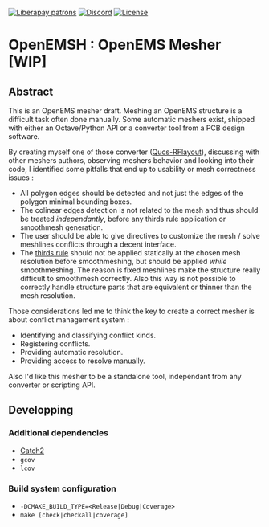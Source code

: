 [![Liberapay patrons](https://img.shields.io/liberapay/patrons/thomaslepoix.svg?logo=liberapay)](https://liberapay.com/thomaslepoix/donate)
[![Discord](https://img.shields.io/discord/616889479298547722?logo=discord)](https://discord.gg/P82fEmE)
[![License](https://img.shields.io/github/license/Open-RFlab/openemsh)](LICENSE)
<!-- [![Version](https://img.shields.io/github/v/release/Open-RFlab/openemsh)](https://github.com/Open-RFlab/openemsh/releases/latest) -->

# OpenEMSH : OpenEMS Mesher [WIP]

## Abstract

This is an OpenEMS mesher draft. Meshing an OpenEMS structure is a difficult task often done manually. Some automatic meshers exist, shipped with either an Octave/Python API or a converter tool from a PCB design software.

By creating myself one of those converter ([Qucs-RFlayout](https://github.com/thomaslepoix/Qucs-RFlayout)), discussing with other meshers authors, observing meshers behavior and looking into their code, I identified some pitfalls that end up to usability or mesh correctness issues :

- All polygon edges should be detected and not just the edges of the polygon minimal bounding boxes.
- The colinear edges detection is not related to the mesh and thus should be treated _independantly_, before any thirds rule application or smoothmesh generation.
- The user should be able to give directives to customize the mesh / solve meshlines conflicts through a decent interface.
- The [thirds rule](https://openems.de/index.php/FDTD_Mesh.html) should not be applied statically at the chosen mesh resolution before smoothmeshing, but should be applied _while_ smoothmeshing. The reason is fixed meshlines make the structure really difficult to smoothmesh correctly. Also this way is not possible to correctly handle structure parts that are equivalent or thinner than the mesh resolution.

Those considerations led me to think the key to create a correct mesher is about conflict management system :
- Identifying and classifying conflict kinds.
- Registering conflicts.
- Providing automatic resolution.
- Providing access to resolve manually.

Also I'd like this mesher to be a standalone tool, independant from any converter or scripting API.

<!--
## Build & usage
### Dependencies
-->

## Developping

### Additional dependencies

- [Catch2](https://github.com/catchorg/Catch2/blob/devel/docs/cmake-integration.md#installing-catch2-from-git-repository)
- `gcov`
- `lcov`

### Build system configuration

- `-DCMAKE_BUILD_TYPE=<Release|Debug|Coverage>`
- `make [check|checkall|coverage]`
